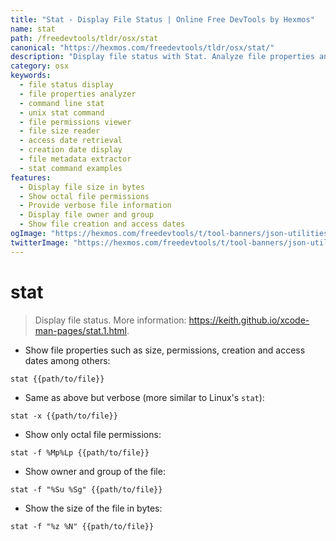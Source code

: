 ```yaml
---
title: "Stat - Display File Status | Online Free DevTools by Hexmos"
name: stat
path: /freedevtools/tldr/osx/stat
canonical: "https://hexmos.com/freedevtools/tldr/osx/stat/"
description: "Display file status with Stat. Analyze file properties and permissions effortlessly using this command line tool. Free online tool, no registration required."
category: osx
keywords:
  - file status display
  - file properties analyzer
  - command line stat
  - unix stat command
  - file permissions viewer
  - file size reader
  - access date retrieval
  - creation date display
  - file metadata extractor
  - stat command examples
features:
  - Display file size in bytes
  - Show octal file permissions
  - Provide verbose file information
  - Display file owner and group
  - Show file creation and access dates
ogImage: "https://hexmos.com/freedevtools/t/tool-banners/json-utilities-banner.png"
twitterImage: "https://hexmos.com/freedevtools/t/tool-banners/json-utilities-banner.png"
---
```


# stat

> Display file status.
> More information: <https://keith.github.io/xcode-man-pages/stat.1.html>.

- Show file properties such as size, permissions, creation and access dates among others:

`stat {{path/to/file}}`

- Same as above but verbose (more similar to Linux's `stat`):

`stat -x {{path/to/file}}`

- Show only octal file permissions:

`stat -f %Mp%Lp {{path/to/file}}`

- Show owner and group of the file:

`stat -f "%Su %Sg" {{path/to/file}}`

- Show the size of the file in bytes:

`stat -f "%z %N" {{path/to/file}}`
